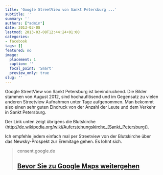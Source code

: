 ```yaml
---
title: 'Google StreetView von Sankt Petersburg ...'
subtitle: ''
summary: ''
authors: ["admin"]
date: 2013-03-08
lastmod: 2013-03-08T12:44:24+01:00
categories:
- facebook
tags: []
featured: no
image:
  placement: 1
  caption: ''
  focal_point: 'Smart'
  preview_only: true
slug: ''
---
```

Google StreetView von Sankt Petersburg ist beeindruckend. Die Bilder stammen von August 2012, sind hochauflösend und im Gegensatz zu vielen anderen Streetview Aufnahmen unter Tage aufgenommen. Man bekommt also einen sehr guten Eindruck von der Anzahl der Leute und dem Verkehr in Sankt Petersburg. 

Der Link unten zeigt übrigens die Blutskirche (http://de.wikipedia.org/wiki/Auferstehungskirche_(Sankt_Petersburg)).

Ich empfehle jedem einfach mal per Streetview von der Blutskirche über das Newsky-Prospekt zur Eremitage gehen. Es lohnt sich.
> consent.google.de
> ## [Bevor Sie zu Google Maps weitergehen](https://maps.google.de/maps?q=Eremitage,+Russland,+Sankt+Petersburg,+Palace+Embankment&hl=de&ie=UTF8&ll=59.940568,30.328188&spn=0.010361,0.073814&sll=59.954858,30.324921&sspn=0.185302,0.590515&oq=sankt+petersburg+er&hq=Palace+Embankment&hnear=Eremitage,+%D0%94%D0%B2%D0%BE%D1%80%D1%86%D0%BE%D0%B2%D0%B0%D1%8F+%D0%BF%D0%BB%D0%BE%D1%89%D0%B0%D0%B4%D1%8C,+2,+%D0%A1%D0%B0%D0%BD%D0%BA%D1%82-%D0%9F%D0%B5%D1%82%D0%B5%D1%80%D0%B1%D1%83%D1%80%D0%B3,+Russland,+190000&t=m&fll=59.937773,30.316&fspn=0.010491,0.073814&layer=c&cbll=59.94038,30.328088&panoid=QxgeuSmntlo7MGEzI0KowA&cbp=13,138.46,,0,-22.18&z=14)
>

